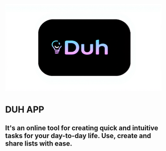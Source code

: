 ![Logo do Duh](./logo.jpg)

# DUH APP
## It's an online tool for creating quick and intuitive tasks for your day-to-day life. Use, create and share lists with ease.